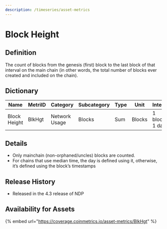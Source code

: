 ```yaml
---
description: /timeseries/asset-metrics
---
```


# Block Height

## Definition

The count of blocks from the genesis (first) block to the last block of that interval on the main chain (in other words, the total number of blocks ever created and included on the chain).

## Dictionary

| Name         | MetriID | Category      | Subcategory | Type | Unit   | Interval       |
| ------------ | ------- | ------------- | ----------- | ---- | ------ | -------------- |
| Block Height | BlkHgt  | Network Usage | Blocks      | Sum  | Blocks | 1 block, 1 day |

## Details

* Only mainchain (non-orphaned/uncles) blocks are counted.
* For chains that use median time, the day is defined using it, otherwise, it’s defined using the block’s timestamps

## Release History

* Released in the 4.3 release of NDP

## Availability for Assets

{% embed url="https://coverage.coinmetrics.io/asset-metrics/BlkHgt" %}
